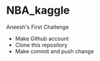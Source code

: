 # NBA_kaggle

Aneesh's First Challenge

 - Make Github account
 - Clone this repository
 - Make commit and push change
 
